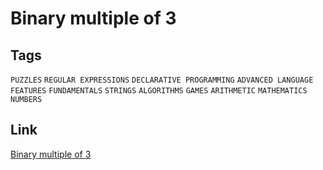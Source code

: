 # Binary multiple of 3

## Tags

`PUZZLES` `REGULAR EXPRESSIONS` `DECLARATIVE PROGRAMMING` `ADVANCED LANGUAGE FEATURES` `FUNDAMENTALS` `STRINGS` `ALGORITHMS` `GAMES` `ARITHMETIC` `MATHEMATICS` `NUMBERS`

## Link

[Binary multiple of 3](https://www.codewars.com/kata/54de279df565808f8b00126a)